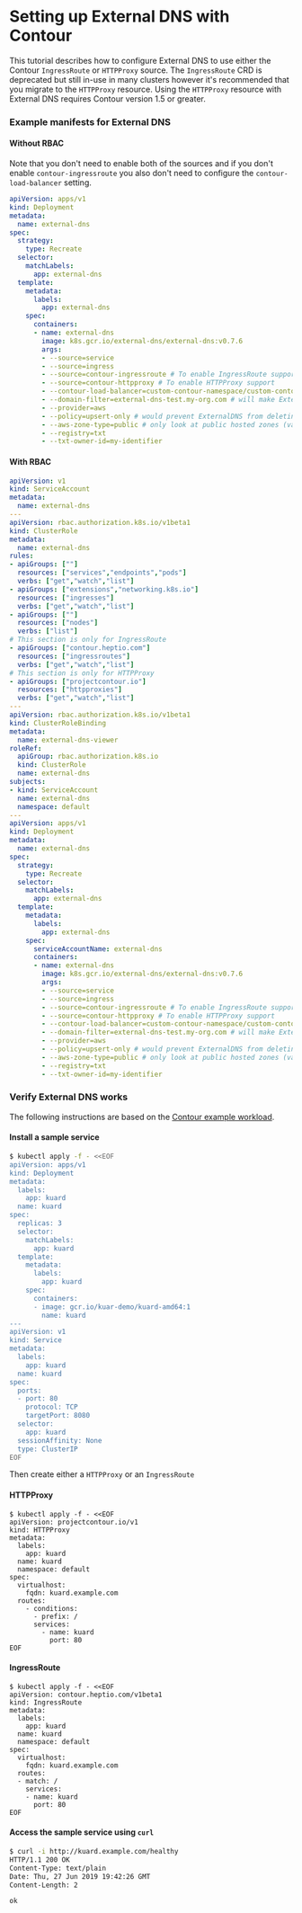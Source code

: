 # Setting up External DNS with Contour

This tutorial describes how to configure External DNS to use either the Contour `IngressRoute` or `HTTPProxy` source.
The `IngressRoute` CRD is deprecated but still in-use in many clusters however it's recommended that you migrate to the `HTTPProxy` resource.
Using the `HTTPProxy` resource with External DNS requires Contour version 1.5 or greater.

### Example manifests for External DNS
#### Without RBAC
Note that you don't need to enable both of the sources and if you don't enable `contour-ingressroute` you also don't need to configure the `contour-load-balancer` setting.

```yaml
apiVersion: apps/v1
kind: Deployment
metadata:
  name: external-dns
spec:
  strategy:
    type: Recreate
  selector:
    matchLabels:
      app: external-dns
  template:
    metadata:
      labels:
        app: external-dns
    spec:
      containers:
      - name: external-dns
        image: k8s.gcr.io/external-dns/external-dns:v0.7.6
        args:
        - --source=service
        - --source=ingress
        - --source=contour-ingressroute # To enable IngressRoute support
        - --source=contour-httpproxy # To enable HTTPProxy support
        - --contour-load-balancer=custom-contour-namespace/custom-contour-lb # For IngressRoute ONLY: load balancer service to be used. Omit to use the default (heptio-contour/contour) 
        - --domain-filter=external-dns-test.my-org.com # will make ExternalDNS see only the hosted zones matching provided domain, omit to process all available hosted zones
        - --provider=aws
        - --policy=upsert-only # would prevent ExternalDNS from deleting any records, omit to enable full synchronization
        - --aws-zone-type=public # only look at public hosted zones (valid values are public, private or no value for both)
        - --registry=txt
        - --txt-owner-id=my-identifier
```

#### With RBAC
```yaml
apiVersion: v1
kind: ServiceAccount
metadata:
  name: external-dns
---
apiVersion: rbac.authorization.k8s.io/v1beta1
kind: ClusterRole
metadata:
  name: external-dns
rules:
- apiGroups: [""]
  resources: ["services","endpoints","pods"]
  verbs: ["get","watch","list"]
- apiGroups: ["extensions","networking.k8s.io"]
  resources: ["ingresses"] 
  verbs: ["get","watch","list"]
- apiGroups: [""]
  resources: ["nodes"]
  verbs: ["list"]
# This section is only for IngressRoute
- apiGroups: ["contour.heptio.com"]
  resources: ["ingressroutes"]
  verbs: ["get","watch","list"]
# This section is only for HTTPProxy
- apiGroups: ["projectcontour.io"]
  resources: ["httpproxies"]
  verbs: ["get","watch","list"]
---
apiVersion: rbac.authorization.k8s.io/v1beta1
kind: ClusterRoleBinding
metadata:
  name: external-dns-viewer
roleRef:
  apiGroup: rbac.authorization.k8s.io
  kind: ClusterRole
  name: external-dns
subjects:
- kind: ServiceAccount
  name: external-dns
  namespace: default
---
apiVersion: apps/v1
kind: Deployment
metadata:
  name: external-dns
spec:
  strategy:
    type: Recreate
  selector:
    matchLabels:
      app: external-dns
  template:
    metadata:
      labels:
        app: external-dns
    spec:
      serviceAccountName: external-dns
      containers:
      - name: external-dns
        image: k8s.gcr.io/external-dns/external-dns:v0.7.6
        args:
        - --source=service
        - --source=ingress
        - --source=contour-ingressroute # To enable IngressRoute support
        - --source=contour-httpproxy # To enable HTTPProxy support
        - --contour-load-balancer=custom-contour-namespace/custom-contour-lb # For IngressRoute ONLY: load balancer service to be used. Omit to use the default (heptio-contour/contour) 
        - --domain-filter=external-dns-test.my-org.com # will make ExternalDNS see only the hosted zones matching provided domain, omit to process all available hosted zones
        - --provider=aws
        - --policy=upsert-only # would prevent ExternalDNS from deleting any records, omit to enable full synchronization
        - --aws-zone-type=public # only look at public hosted zones (valid values are public, private or no value for both)
        - --registry=txt
        - --txt-owner-id=my-identifier
```

### Verify External DNS works
The following instructions are based on the 
[Contour example workload](https://github.com/projectcontour/contour/tree/master/examples/example-workload/httpproxy).

#### Install a sample service
```bash
$ kubectl apply -f - <<EOF
apiVersion: apps/v1
kind: Deployment
metadata:
  labels:
    app: kuard
  name: kuard
spec:
  replicas: 3
  selector:
    matchLabels:
      app: kuard
  template:
    metadata:
      labels:
        app: kuard
    spec:
      containers:
      - image: gcr.io/kuar-demo/kuard-amd64:1
        name: kuard
---
apiVersion: v1
kind: Service
metadata:
  labels:
    app: kuard
  name: kuard
spec:
  ports:
  - port: 80
    protocol: TCP
    targetPort: 8080
  selector:
    app: kuard
  sessionAffinity: None
  type: ClusterIP
EOF
```

Then create either a `HTTPProxy` or an `IngressRoute`

#### HTTPProxy
```
$ kubectl apply -f - <<EOF
apiVersion: projectcontour.io/v1
kind: HTTPProxy
metadata:
  labels:
    app: kuard
  name: kuard
  namespace: default
spec:
  virtualhost:
    fqdn: kuard.example.com
  routes:
    - conditions:
      - prefix: /
      services:
        - name: kuard
          port: 80
EOF
```

#### IngressRoute
```
$ kubectl apply -f - <<EOF
apiVersion: contour.heptio.com/v1beta1
kind: IngressRoute
metadata: 
  labels:
    app: kuard
  name: kuard
  namespace: default
spec: 
  virtualhost:
    fqdn: kuard.example.com
  routes: 
  - match: /
    services: 
    - name: kuard
      port: 80
EOF
```

#### Access the sample service using `curl`
```bash
$ curl -i http://kuard.example.com/healthy
HTTP/1.1 200 OK
Content-Type: text/plain
Date: Thu, 27 Jun 2019 19:42:26 GMT
Content-Length: 2

ok
```
